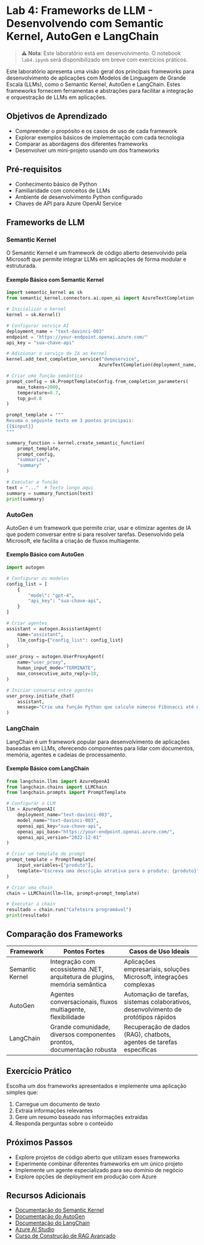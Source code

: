 # Lab 4: Frameworks de LLM - Desenvolvendo com Semantic Kernel, AutoGen e LangChain

> **⚠️ Nota**: Este laboratório está em desenvolvimento. O notebook `lab4.ipynb` será disponibilizado em breve com exercícios práticos.

Este laboratório apresenta uma visão geral dos principais frameworks para desenvolvimento de aplicações com Modelos de Linguagem de Grande Escala (LLMs), como o Semantic Kernel, AutoGen e LangChain. Estes frameworks fornecem ferramentas e abstrações para facilitar a integração e orquestração de LLMs em aplicações.

## Objetivos de Aprendizado

- Compreender o propósito e os casos de uso de cada framework
- Explorar exemplos básicos de implementação com cada tecnologia
- Comparar as abordagens dos diferentes frameworks
- Desenvolver um mini-projeto usando um dos frameworks

## Pré-requisitos

- Conhecimento básico de Python
- Familiaridade com conceitos de LLMs
- Ambiente de desenvolvimento Python configurado
- Chaves de API para Azure OpenAI Service

## Frameworks de LLM

### Semantic Kernel

O Semantic Kernel é um framework de código aberto desenvolvido pela Microsoft que permite integrar LLMs em aplicações de forma modular e estruturada.

#### Exemplo Básico com Semantic Kernel

```python
import semantic_kernel as sk
from semantic_kernel.connectors.ai.open_ai import AzureTextCompletion

# Inicializar o kernel
kernel = sk.Kernel()

# Configurar serviço AI
deployment_name = "text-davinci-003"
endpoint = "https://your-endpoint.openai.azure.com/"
api_key = "sua-chave-api"

# Adicionar o serviço de IA ao kernel
kernel.add_text_completion_service("demoservice", 
                                  AzureTextCompletion(deployment_name, endpoint, api_key))

# Criar uma função semântica
prompt_config = sk.PromptTemplateConfig.from_completion_parameters(
    max_tokens=2000,
    temperature=0.7,
    top_p=0.8
)

prompt_template = """
Resuma o seguinte texto em 3 pontos principais:
{{$input}}
"""

summary_function = kernel.create_semantic_function(
    prompt_template, 
    prompt_config, 
    "summarize", 
    "summary"
)

# Executar a função
text = "..."  # Texto longo aqui
summary = summary_function(text)
print(summary)
```

### AutoGen

AutoGen é um framework que permite criar, usar e otimizar agentes de IA que podem conversar entre si para resolver tarefas. Desenvolvido pela Microsoft, ele facilita a criação de fluxos multiagente.

#### Exemplo Básico com AutoGen

```python
import autogen

# Configurar os modelos
config_list = [
    {
        "model": "gpt-4",
        "api_key": "sua-chave-api",
    }
]

# Criar agentes
assistant = autogen.AssistantAgent(
    name="assistant",
    llm_config={"config_list": config_list}
)

user_proxy = autogen.UserProxyAgent(
    name="user_proxy",
    human_input_mode="TERMINATE",
    max_consecutive_auto_reply=10,
)

# Iniciar conversa entre agentes
user_proxy.initiate_chat(
    assistant,
    message="Crie uma função Python que calcule números Fibonacci até n."
)
```

### LangChain

LangChain é um framework popular para desenvolvimento de aplicações baseadas em LLMs, oferecendo componentes para lidar com documentos, memória, agentes e cadeias de processamento.

#### Exemplo Básico com LangChain

```python
from langchain.llms import AzureOpenAI
from langchain.chains import LLMChain
from langchain.prompts import PromptTemplate

# Configurar o LLM
llm = AzureOpenAI(
    deployment_name="text-davinci-003",
    model_name="text-davinci-003",
    openai_api_key="sua-chave-api",
    openai_api_base="https://your-endpoint.openai.azure.com/",
    openai_api_version="2022-12-01"
)

# Criar um template de prompt
prompt_template = PromptTemplate(
    input_variables=["produto"],
    template="Escreva uma descrição atrativa para o produto: {produto}"
)

# Criar uma chain
chain = LLMChain(llm=llm, prompt=prompt_template)

# Executar a chain
resultado = chain.run("Cafeteira programável")
print(resultado)
```

## Comparação dos Frameworks

| Framework | Pontos Fortes | Casos de Uso Ideais |
|-----------|---------------|---------------------|
| Semantic Kernel | Integração com ecossistema .NET, arquitetura de plugins, memória semântica | Aplicações empresariais, soluções Microsoft, integrações complexas |
| AutoGen | Agentes conversacionais, fluxos multiagente, flexibilidade | Automação de tarefas, sistemas colaborativos, desenvolvimento de protótipos rápidos |
| LangChain | Grande comunidade, diversos componentes prontos, documentação robusta | Recuperação de dados (RAG), chatbots, agentes de tarefas específicas |

## Exercício Prático

Escolha um dos frameworks apresentados e implemente uma aplicação simples que:

1. Carregue um documento de texto
2. Extraia informações relevantes
3. Gere um resumo baseado nas informações extraídas
4. Responda perguntas sobre o conteúdo

## Próximos Passos

- Explore projetos de código aberto que utilizam esses frameworks
- Experimente combinar diferentes frameworks em um único projeto
- Implemente um agente especializado para seu domínio de negócio
- Explore opções de deployment em produção com Azure

## Recursos Adicionais

- [Documentação do Semantic Kernel](https://github.com/microsoft/semantic-kernel)
- [Documentação do AutoGen](https://github.com/microsoft/autogen)
- [Documentação do LangChain](https://langchain.readthedocs.io/)
- [Azure AI Studio](https://azure.microsoft.com/services/ai-studio/)
- [Curso de Construção de RAG Avançado](https://learn.microsoft.com/training/)